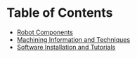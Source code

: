 <!-- TITLE: Mechanical -->
<!-- SUBTITLE: A quick summary of Mechanical -->

# Table of Contents
* [Robot Components](/mechanical/machine-components)
* [Machining Information and Techniques](/mechanical/machining)
* [Software Installation and Tutorials](./mechanical/software-installation-and-tutorials)